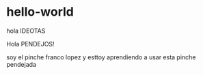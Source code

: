 # hello-world
hola IDEOTAS

Hola PENDEJOS!

soy el pinche franco lopez y esttoy aprendiendo a usar esta pinche pendejada
